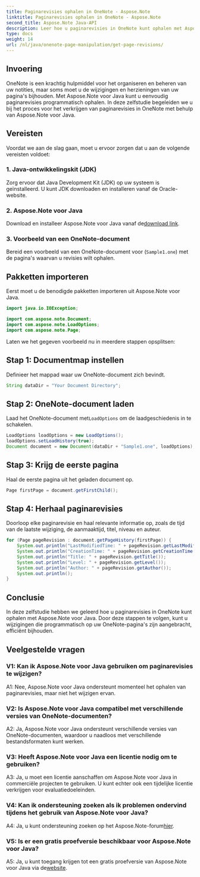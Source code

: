 ```yaml
---
title: Paginarevisies ophalen in OneNote - Aspose.Note
linktitle: Paginarevisies ophalen in OneNote - Aspose.Note
second_title: Aspose.Note Java-API
description: Leer hoe u paginarevisies in OneNote kunt ophalen met Aspose.Note voor Java. Volg onze stapsgewijze handleiding voor het efficiënt volgen van wijzigingen.
type: docs
weight: 14
url: /nl/java/onenote-page-manipulation/get-page-revisions/
---
```

## Invoering

OneNote is een krachtig hulpmiddel voor het organiseren en beheren van uw notities, maar soms moet u de wijzigingen en herzieningen van uw pagina's bijhouden. Met Aspose.Note voor Java kunt u eenvoudig paginarevisies programmatisch ophalen. In deze zelfstudie begeleiden we u bij het proces voor het verkrijgen van paginarevisies in OneNote met behulp van Aspose.Note voor Java.

## Vereisten

Voordat we aan de slag gaan, moet u ervoor zorgen dat u aan de volgende vereisten voldoet:

### 1. Java-ontwikkelingskit (JDK)

Zorg ervoor dat Java Development Kit (JDK) op uw systeem is geïnstalleerd. U kunt JDK downloaden en installeren vanaf de Oracle-website.

### 2. Aspose.Note voor Java

Download en installeer Aspose.Note voor Java vanaf de[download link](https://releases.aspose.com/note/java/).

### 3. Voorbeeld van een OneNote-document

Bereid een voorbeeld van een OneNote-document voor (`Sample1.one`) met de pagina's waarvan u revisies wilt ophalen.

## Pakketten importeren

Eerst moet u de benodigde pakketten importeren uit Aspose.Note voor Java.

```java
import java.io.IOException;

import com.aspose.note.Document;
import com.aspose.note.LoadOptions;
import com.aspose.note.Page;
```

Laten we het gegeven voorbeeld nu in meerdere stappen opsplitsen:

## Stap 1: Documentmap instellen

Definieer het mappad waar uw OneNote-document zich bevindt.

```java
String dataDir = "Your Document Directory";
```

## Stap 2: OneNote-document laden

 Laad het OneNote-document met`LoadOptions` om de laadgeschiedenis in te schakelen.

```java
LoadOptions loadOptions = new LoadOptions();
loadOptions.setLoadHistory(true);
Document document = new Document(dataDir + "Sample1.one", loadOptions);
```

## Stap 3: Krijg de eerste pagina

Haal de eerste pagina uit het geladen document op.

```java
Page firstPage = document.getFirstChild();
```

## Stap 4: Herhaal paginarevisies

Doorloop elke paginarevisie en haal relevante informatie op, zoals de tijd van de laatste wijziging, de aanmaaktijd, titel, niveau en auteur.

```java
for (Page pageRevision : document.getPageHistory(firstPage)) {
    System.out.println("LastModifiedTime: " + pageRevision.getLastModifiedTime());
    System.out.println("CreationTime: " + pageRevision.getCreationTime());
    System.out.println("Title: " + pageRevision.getTitle());
    System.out.println("Level: " + pageRevision.getLevel());
    System.out.println("Author: " + pageRevision.getAuthor());
    System.out.println();
}
```

## Conclusie

In deze zelfstudie hebben we geleerd hoe u paginarevisies in OneNote kunt ophalen met Aspose.Note voor Java. Door deze stappen te volgen, kunt u wijzigingen die programmatisch op uw OneNote-pagina's zijn aangebracht, efficiënt bijhouden.

## Veelgestelde vragen

### V1: Kan ik Aspose.Note voor Java gebruiken om paginarevisies te wijzigen?

A1: Nee, Aspose.Note voor Java ondersteunt momenteel het ophalen van paginarevisies, maar niet het wijzigen ervan.

### V2: Is Aspose.Note voor Java compatibel met verschillende versies van OneNote-documenten?

A2: Ja, Aspose.Note voor Java ondersteunt verschillende versies van OneNote-documenten, waardoor u naadloos met verschillende bestandsformaten kunt werken.

### V3: Heeft Aspose.Note voor Java een licentie nodig om te gebruiken?

A3: Ja, u moet een licentie aanschaffen om Aspose.Note voor Java in commerciële projecten te gebruiken. U kunt echter ook een tijdelijke licentie verkrijgen voor evaluatiedoeleinden.

### V4: Kan ik ondersteuning zoeken als ik problemen ondervind tijdens het gebruik van Aspose.Note voor Java?

 A4: Ja, u kunt ondersteuning zoeken op het Aspose.Note-forum[hier](https://forum.aspose.com/c/note/28).

### V5: Is er een gratis proefversie beschikbaar voor Aspose.Note voor Java?

 A5: Ja, u kunt toegang krijgen tot een gratis proefversie van Aspose.Note voor Java via de[website](https://releases.aspose.com/).